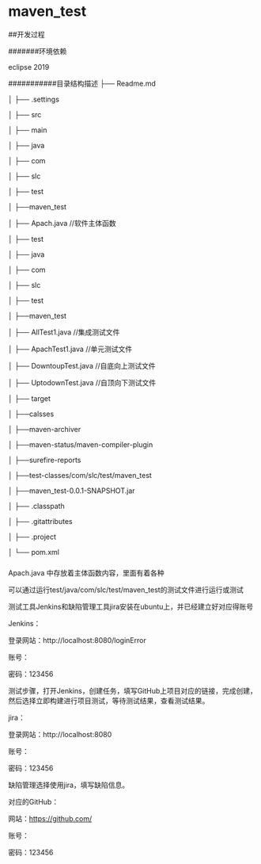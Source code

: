 # maven_test

##开发过程

#######环境依赖

eclipse 2019

###########目录结构描述
├── Readme.md                 

│   ├── .settings                

│   ├── src

│   	   ├── main

│   		   ├── java

│   	 		  ├── com

│   	 			  ├── slc

│   					   ├── test

│   					 	  ├──maven_test

│	  						 ├── Apach.java       //软件主体函数

│   	   ├── test

│   		   ├── java

│   	 		  ├── com

│   	 			  ├── slc

│   					   ├── test

│   					 	  ├──maven_test

│	  						 ├── AllTest1.java      //集成测试文件

│	  						 ├── ApachTest1.java   //单元测试文件

│	  						 ├── DowntoupTest.java  //自底向上测试文件

│	  						 ├── UptodownTest.java  //自顶向下测试文件

│   ├── target

│   	   ├──calsses

│   	   ├──maven-archiver

│   	   ├──maven-status/maven-compiler-plugin

│   	   ├──surefire-reports

│   	   ├──test-classes/com/slc/test/maven_test

│   	   ├──maven_test-0.0.1-SNAPSHOT.jar

│   ├── .classpath

│   ├── .gitattributes

│   ├── .project

│   └──  pom.xml



###

Apach.java 中存放着主体函数内容，里面有着各种

可以通过运行test/java/com/slc/test/maven_test的测试文件进行运行或测试

测试工具Jenkins和缺陷管理工具jira安装在ubuntu上，并已经建立好对应得账号

Jenkins：

登录网站：http://localhost:8080/loginError

账号：

密码：123456

测试步骤，打开Jenkins，创建任务，填写GitHub上项目对应的链接，完成创建，然后选择立即构建进行项目测试，等待测试结果，查看测试结果。

jira：

登录网站：http://localhost:8080

账号：

密码：123456

缺陷管理选择使用jira，填写缺陷信息。

对应的GitHub：

网站：https://github.com/

账号：

密码：123456


